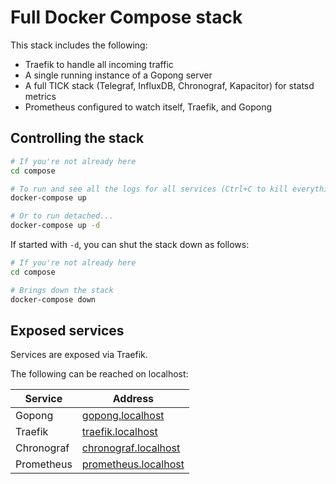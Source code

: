 # Full Docker Compose stack

This stack includes the following:

* Traefik to handle all incoming traffic
* A single running instance of a Gopong server
* A full TICK stack (Telegraf, InfluxDB, Chronograf, Kapacitor) for statsd metrics
* Prometheus configured to watch itself, Traefik, and Gopong

## Controlling the stack

```bash
# If you're not already here
cd compose

# To run and see all the logs for all services (Ctrl+C to kill everything)
docker-compose up

# Or to run detached...
docker-compose up -d
```

If started with `-d`, you can shut the stack down as follows:

```bash
# If you're not already here
cd compose

# Brings down the stack
docker-compose down
```

## Exposed services

Services are exposed via Traefik.

The following can be reached on localhost:

| Service    | Address                       |
|------------|-------------------------------|
| Gopong     | [gopong.localhost](http://gopong.localhost) |
| Traefik    | [traefik.localhost](http://traefik.localhost) |
| Chronograf | [chronograf.localhost](http://chronograf.localhost) |
| Prometheus | [prometheus.localhost](http://prometheus.localhost) |
